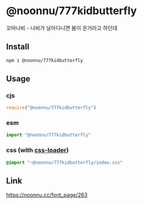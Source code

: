 # @noonnu/777kidbutterfly
꼬마나비 - 나비가 날아다니면 봄이 온거라고 하던데

## Install
```sh
npm i @noonnu/777kidbutterfly
```
## Usage
### cjs
```js
require("@noonnu/777kidbutterfly")
```
### esm
```js
import "@noonnu/777kidbutterfly"
```
### css (with [css-loader](https://github.com/webpack-contrib/css-loader))
```css
@import "~@noonnu/777kidbutterfly/index.css"
```

## Link
https://noonnu.cc/font_page/263